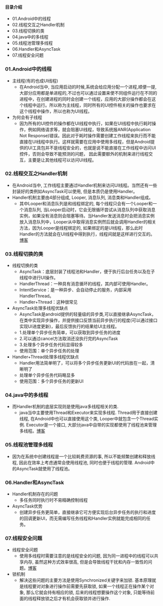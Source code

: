 #### 目录介绍
- 01.Android中的线程
- 02.线程交互之Handler机制
- 03.线程切换的类
- 04.java中的多线程
- 05.线程池管理多线程
- 06.Handler和AsyncTask
- 07.线程安全问题


### 01.Android中的线程
- 主线程(有的也成UI线程)
    - 在Android当中, 当应用启动的时候,系统会给应用分配一个进程,顺便一提,大部分应用都是单进程的,不过也可以通过设置来使不同组件运行在不同的进程中，在创建进程的同时会创建一个线程，应用的大部分操作都会在这个线程中运行。所以称为主线程，同时所有的UI控件相关的操作也要求在这个线程中操作，所以也称为UI线程。
- 为何会有子线程
    - 因为所有的UI控件的操作都在UI线程中执行，如果在UI线程中执行耗时操作，例如网络请求等，就会阻塞UI线程，导致系统报ANR(Application Not Response)错误。因此对于耗时操作需要创建工作线程来执行而不能直接在UI线程中执行。这样就需要在应用中使用多线程，但是Android提供的UI工具包并不是线程安全的，也就是说不能直接在工作线程中访问UI控件，否则会导致不能预测的问题， 因此需要额外的机制来进行线程交互，主要是让其他线程可以访问UI线程。




### 02.线程交互之Handler机制
- 在Android当中, 工作线程主要通过Handler机制来访问UI线程。当然还有一些封装好的类例如AsyncTask可以使用, 但是本质仍是使用Handler。
- Handler机制主要由4部分组成, Looper, 消息队列, 消息类和Handler组成。
    - 其中Looper和消息队列是和线程绑定的, 每个线程只会有一个Looper和一个消息队列, 当Looper启动时，它会无限循环尝试从消息队列中获取消息实例，如果没有消息则会阻塞等待。当Handler发送消息时会把消息实例放入消息队列中，Looper从中取得消息实例然后就会调用Handler的相关方法，因为Looper是线程绑定的, 如果绑定的是UI线程，那么此时Handler的方法就会在UI线程中得到执行，线程间就是这样进行交互的。[博客](https://github.com/yangchong211/YCBlogs)





### 03.线程切换的类
- 线程切换的类
    - AsyncTask：底层封装了线程池和Handler，便于执行后台任务以及在子线程中进行UI操作。
    - HandlerThread：一种具有消息循环的线程，其内部可使用Handler。
    - IntentService：是一种异步、会自动停止的服务，内部采用HandlerThread。
    - Handler+Thread：这种很常见
- AsyncTask处理多线程优缺点
    - AsyncTask是android提供的轻量级的异步类,可以直接继承AsyncTask，在类中实现异步操作，并提供接口反馈当前异步执行的程度(可以通过接口实现UI进度更新)，最后反馈执行的结果给UI主线程。
    - 1.处理单个异步任务简单，可以获取到异步任务的进度
    - 2.可以通过cancel方法取消还没执行完的AsyncTask
    - 3.处理多个异步任务代码显得较多
    - 使用范围：单个异步任务的处理
- Handler+Thread处理多线程优缺点
    - Handler用法简单明了，可以将多个异步任务更新UI的代码放在一起，清晰明了
    - 处理单个异步任务代码略显多
    - 使用范围：多个异步任务的更新UI




### 04.java中的多线程
- 而Handler机制的底层实现则是使用java多线程相关的类.
    - java当中主要使用Thread和Executor来实现多线程. Thread用于直接创建线程, 在Android中也可以直接使用这个类, Looper中就包含一个Thread实例. Executor是一个接口, 大部分java中自带的实现都使用了线程池来管理多线程。[博客](https://github.com/yangchong211/YCBlogs)




### 05.线程池管理多线程
- 因为在系统中创建线程是一个比较耗费资源的事, 所以不能频繁创建和释放线程, 因此在效率上考虑通常会使用线程池, 同时也便于线程的管理. Android中的AsyncTask就使用了线程池。





### 06.Handler和AsyncTask
- Handler机制存在的问题
    - 多任务同时执行时不易精确控制线程
- AsyncTask优势
    - 创建异步任务更简单，直接继承它可方便实现后台异步任务的执行和进度的回调更新UI，而无需编写任务线程和Handler实例就能完成相同的任务。




### 07.线程安全问题
- 线程安全问题
    - 使用多线程时需要注意的是线程安全的问题, 因为同一进程中的线程可以共享内存, 虽然这种方式效率很高, 但是会导致线程干扰和内存一致性的问题。[博客](https://github.com/yangchong211/YCBlogs)
- 锁机制
    - 解决这些问题的主要方法是使用Synchronized关键字来加锁. 基本原理就是线程要对对象进行操作前需要先获取锁, 如果一个线程正在操作某个对象, 那么它就会持有相应的锁, 后来的线程想要操作这个对象, 只能等待前面的线程释放锁之后才有机会获取锁并进行操作.

